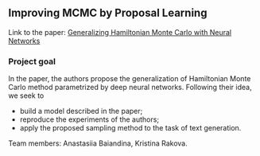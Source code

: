 ## Improving MCMC by Proposal Learning

Link to the paper: [Generalizing Hamiltonian Monte Carlo with Neural Networks](https://arxiv.org/pdf/1711.09268.pdf)

### Project goal

In the paper, the authors propose the generalization of Hamiltonian Monte Carlo method parametrized by deep neural networks. Following their idea, we seek to
* build a model described in the paper;
* reproduce the experiments of the authors;
* apply the proposed sampling method to the task of text generation.

Team members: Anastasiia Baiandina, Kristina Rakova.